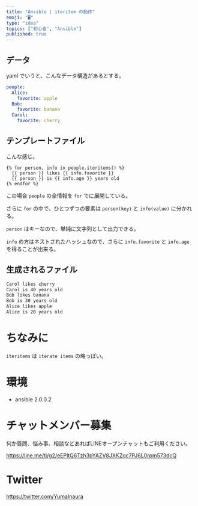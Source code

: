 ```yaml
---
title: "Ansible | iteritem の動作"
emoji: "🖥"
type: "idea"
topics: ["初心者", "Ansible"]
published: true
---
```



## データ

yaml でいうと、こんなデータ構造があるとする。

```yaml
people:
  Alice:
    favorite: apple
  Bob:
    favorite: banana
  Carol:
    favorite: cherry
```

## テンプレートファイル

こんな感じ。


```example.txt.j2
{% for person, info in people.iteritems() %}
  {{ person }} likes {{ info.favorite }}
  {{ person }} is {{ info.age }} years old
{% endfor %}
```

この場合 `people` の全情報を `for` でに展開している。

さらに `for` の中で、ひとつずつの要素は `person(key)` と `info(value)` に分かれる。

`person` はキーなので、単純に文字列として出力できる。

`info` の方はネストされたハッシュなので、さらに `info.favorite` と `info.age` を得ることが出来る。

## 生成されるファイル

```example.txt
Carol likes cherry
Carol is 40 years old
Bob likes banana
Bob is 30 years old
Alice likes apple
Alice is 20 years old
```

# ちなみに

`iteritems` は `iterate items` の略っぽい。


# 環境

- ansible 2.0.0.2








<!-- Update From Qiita API -->

# チャットメンバー募集


何か質問、悩み事、相談などあればLINEオープンチャットもご利用ください。

https://line.me/ti/g2/eEPltQ6Tzh3pYAZV8JXKZqc7PJ6L0rpm573dcQ





# Twitter


https://twitter.com/YumaInaura


<!-- Update From Qiita API -->


